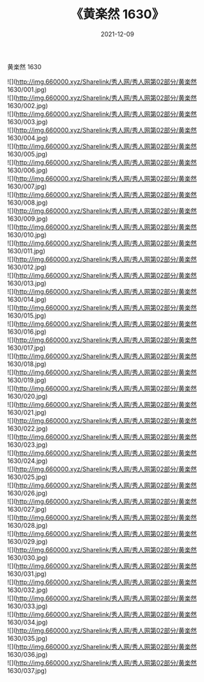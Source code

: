﻿---
layout: post
title:  《黄楽然 1630》
date:   2021-12-09
img: http://img.660000.xyz/Sharelink/秀人网/秀人网第02部分/黄楽然 1630/000.jpg
categories: [美女, 清纯, 唯美]
---

黄楽然 1630

  ![](http://img.660000.xyz/Sharelink/秀人网/秀人网第02部分/黄楽然 1630/001.jpg) <br> ![](http://img.660000.xyz/Sharelink/秀人网/秀人网第02部分/黄楽然 1630/002.jpg) <br> ![](http://img.660000.xyz/Sharelink/秀人网/秀人网第02部分/黄楽然 1630/003.jpg) <br> ![](http://img.660000.xyz/Sharelink/秀人网/秀人网第02部分/黄楽然 1630/004.jpg) <br> ![](http://img.660000.xyz/Sharelink/秀人网/秀人网第02部分/黄楽然 1630/005.jpg) <br> ![](http://img.660000.xyz/Sharelink/秀人网/秀人网第02部分/黄楽然 1630/006.jpg) <br> ![](http://img.660000.xyz/Sharelink/秀人网/秀人网第02部分/黄楽然 1630/007.jpg) <br> ![](http://img.660000.xyz/Sharelink/秀人网/秀人网第02部分/黄楽然 1630/008.jpg) <br> ![](http://img.660000.xyz/Sharelink/秀人网/秀人网第02部分/黄楽然 1630/009.jpg) <br> ![](http://img.660000.xyz/Sharelink/秀人网/秀人网第02部分/黄楽然 1630/010.jpg) <br> ![](http://img.660000.xyz/Sharelink/秀人网/秀人网第02部分/黄楽然 1630/011.jpg) <br> ![](http://img.660000.xyz/Sharelink/秀人网/秀人网第02部分/黄楽然 1630/012.jpg) <br> ![](http://img.660000.xyz/Sharelink/秀人网/秀人网第02部分/黄楽然 1630/013.jpg) <br> ![](http://img.660000.xyz/Sharelink/秀人网/秀人网第02部分/黄楽然 1630/014.jpg) <br> ![](http://img.660000.xyz/Sharelink/秀人网/秀人网第02部分/黄楽然 1630/015.jpg) <br> ![](http://img.660000.xyz/Sharelink/秀人网/秀人网第02部分/黄楽然 1630/016.jpg) <br> ![](http://img.660000.xyz/Sharelink/秀人网/秀人网第02部分/黄楽然 1630/017.jpg) <br> ![](http://img.660000.xyz/Sharelink/秀人网/秀人网第02部分/黄楽然 1630/018.jpg) <br> ![](http://img.660000.xyz/Sharelink/秀人网/秀人网第02部分/黄楽然 1630/019.jpg) <br> ![](http://img.660000.xyz/Sharelink/秀人网/秀人网第02部分/黄楽然 1630/020.jpg) <br> ![](http://img.660000.xyz/Sharelink/秀人网/秀人网第02部分/黄楽然 1630/021.jpg) <br> ![](http://img.660000.xyz/Sharelink/秀人网/秀人网第02部分/黄楽然 1630/022.jpg) <br> ![](http://img.660000.xyz/Sharelink/秀人网/秀人网第02部分/黄楽然 1630/023.jpg) <br> ![](http://img.660000.xyz/Sharelink/秀人网/秀人网第02部分/黄楽然 1630/024.jpg) <br> ![](http://img.660000.xyz/Sharelink/秀人网/秀人网第02部分/黄楽然 1630/025.jpg) <br> ![](http://img.660000.xyz/Sharelink/秀人网/秀人网第02部分/黄楽然 1630/026.jpg) <br> ![](http://img.660000.xyz/Sharelink/秀人网/秀人网第02部分/黄楽然 1630/027.jpg) <br> ![](http://img.660000.xyz/Sharelink/秀人网/秀人网第02部分/黄楽然 1630/028.jpg) <br> ![](http://img.660000.xyz/Sharelink/秀人网/秀人网第02部分/黄楽然 1630/029.jpg) <br> ![](http://img.660000.xyz/Sharelink/秀人网/秀人网第02部分/黄楽然 1630/030.jpg) <br> ![](http://img.660000.xyz/Sharelink/秀人网/秀人网第02部分/黄楽然 1630/031.jpg) <br> ![](http://img.660000.xyz/Sharelink/秀人网/秀人网第02部分/黄楽然 1630/032.jpg) <br> ![](http://img.660000.xyz/Sharelink/秀人网/秀人网第02部分/黄楽然 1630/033.jpg) <br> ![](http://img.660000.xyz/Sharelink/秀人网/秀人网第02部分/黄楽然 1630/034.jpg) <br> ![](http://img.660000.xyz/Sharelink/秀人网/秀人网第02部分/黄楽然 1630/035.jpg) <br> ![](http://img.660000.xyz/Sharelink/秀人网/秀人网第02部分/黄楽然 1630/036.jpg) <br> ![](http://img.660000.xyz/Sharelink/秀人网/秀人网第02部分/黄楽然 1630/037.jpg) <br>